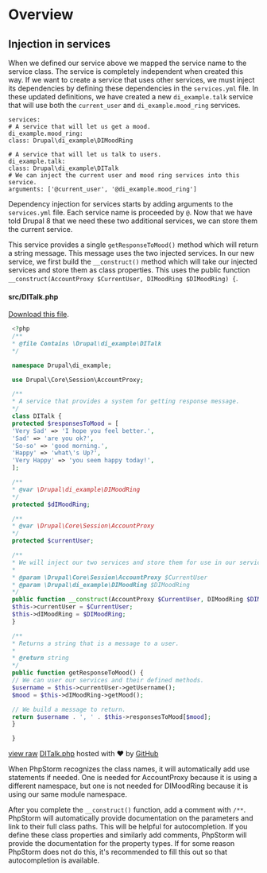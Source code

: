 <!--
{
"name" : "drupal-8-dependency-injection-and-services",
"version" : "0.0.1",
"title" : "Lesson 11.2 - Dependency injection and services",
"description" : "TBD",
"freshnessDate" : 2015-12-11,
"homepage" : "https://docs.acquia.com/articles/drupal-8-dependency-injection-and-services",
"canonicalSource" : "https://docs.acquia.com/articles/drupal-8-dependency-injection-and-services",
"license" : "CC BY-SA"
}
-->

<!-- @section -->

# Overview

<!-- @section -->

## Injection in services

When we defined our service above we mapped the service name to the service class. The service is completely independent when created this way. If we want to create a service that uses other services, we must inject its dependencies by defining these dependencies in the `services.yml` file. In these updated definitions, we have created a new `di_example.talk` service that will use both the `current_user` and `di_example.mood_ring` services.

```
services:
# A service that will let us get a mood.
di_example.mood_ring:
class: Drupal\di_example\DIMoodRing

# A service that will let us talk to users.
di_example.talk:
class: Drupal\di_example\DITalk
# We can inject the current user and mood ring services into this service.
arguments: ['@current_user', '@di_example.mood_ring']
```

Dependency injection for services starts by adding arguments to the `services.yml` file. Each service name is proceeded by `@`. Now that we have told Drupal 8 that we need these two additional services, we can store them the current service.

This service provides a single `getResponseToMood()` method which will return a string message. This message uses the two injected services. In our new service, we first build the `__construct()` method which will take our injected services and store them as class properties. This uses the public function `__construct(AccountProxy $CurrentUser, DIMoodRing $DIMoodRing) {`.

#### src/DITalk.php

[Download this file](https://gist.github.com/acquialibrary/28011356948e115a8028/archive/61c34770a76892aebe2efd8dcae6db71406f2802.zip).

```php
 <?php
 /**
 * @file Contains \Drupal\di_example\DITalk
 */

 namespace Drupal\di_example;

 use Drupal\Core\Session\AccountProxy;

 /**
 * A service that provides a system for getting response message.
 */
 class DITalk {
 protected $responsesToMood = [
 'Very Sad' => 'I hope you feel better.',
 'Sad' => 'are you ok?',
 'So-so' => 'good morning.',
 'Happy' => 'what\'s Up?',
 'Very Happy' => 'you seem happy today!',
 ];

 /**
 * @var \Drupal\di_example\DIMoodRing
 */
 protected $dIMoodRing;

 /**
 * @var \Drupal\Core\Session\AccountProxy
 */
 protected $currentUser;

 /**
 * We will inject our two services and store them for use in our service methods.
 *
 * @param \Drupal\Core\Session\AccountProxy $CurrentUser
 * @param \Drupal\di_example\DIMoodRing $DIMoodRing
 */
 public function __construct(AccountProxy $CurrentUser, DIMoodRing $DIMoodRing) {
 $this->currentUser = $CurrentUser;
 $this->dIMoodRing = $DIMoodRing;
 }

 /**
 * Returns a string that is a message to a user.
 *
 * @return string
 */
 public function getResponseToMood() {
 // We can user our services and their defined methods.
 $username = $this->currentUser->getUsername();
 $mood = $this->dIMoodRing->getMood();

 // We build a message to return.
 return $username . ', ' . $this->responsesToMood[$mood];
 }

 }

```
[view raw](https://gist.github.com/acquialibrary/28011356948e115a8028/raw/61c34770a76892aebe2efd8dcae6db71406f2802/DITalk.php) [DITalk.php](https://gist.github.com/acquialibrary/28011356948e115a8028#file-ditalk-php) hosted with ❤ by [GitHub](https://github.com)

When PhpStorm recognizes the class names, it will automatically add use statements if needed. One is needed for AccountProxy because it is using a different namespace, but one is not needed for DIMoodRing because it is using our same module namespace.

After you complete the `__construct()` function, add a comment with `/**`. PhpStorm will automatically provide documentation on the parameters and link to their full class paths. This will be helpful for autocompletion. If you define these class properties and similarly add comments, PhpStorm will provide the documentation for the property types. If for some reason PhpStorm does not do this, it's recommended to fill this out so that autocompletion is available.
